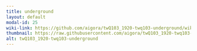 ```yaml
---
title: underground
layout: default
modal-id: 25
wiki-link: https://github.com/aigora/twQ103_1920-twq103-underground/wiki
thumbnail: https://raw.githubusercontent.com/aigora/twQ103_1920-twq103-underground/master/logo.png
alt: twQ103_1920-twq103-underground
---
```

